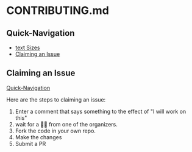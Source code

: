 # CONTRIBUTING.md

## Quick-Navigation
- [text Sizes](#text-Size-1)
- [Claiming an Issue](#Claiming-an-Issue)

## Claiming an Issue
[Quick-Navigation](#Quick-Navigation)

Here are the steps to claiming an issue:

1. Enter a comment that says something to the effect of "I will work on this" 
2. wait for a 👍🏾 from one of the organizers.
3. Fork the code in your own repo.
4. Make the changes
5. Submit a PR

